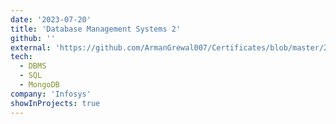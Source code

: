 ```yaml
---
date: '2023-07-20'
title: 'Database Management Systems 2'
github: ''
external: 'https://github.com/ArmanGrewal007/Certificates/blob/master/2023_07_20_Infosys_dbms2.pdf'
tech:
  - DBMS
  - SQL
  - MongoDB
company: 'Infosys'
showInProjects: true
---
```



